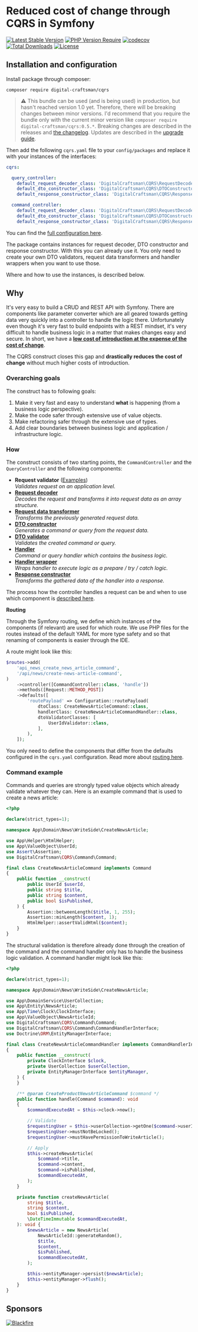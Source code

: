 # Reduced cost of change through CQRS in Symfony

[![Latest Stable Version](http://poser.pugx.org/digital-craftsman/cqrs/v)](https://packagist.org/packages/digital-craftsman/cqrs)
[![PHP Version Require](http://poser.pugx.org/digital-craftsman/cqrs/require/php)](https://packagist.org/packages/digital-craftsman/cqrs)
[![codecov](https://codecov.io/gh/digital-craftsman-de/cqrs/branch/main/graph/badge.svg?token=YUKRDW1L8G)](https://codecov.io/gh/digital-craftsman-de/cqrs)
[![Total Downloads](http://poser.pugx.org/digital-craftsman/cqrs/downloads)](https://packagist.org/packages/digital-craftsman/cqrs)
[![License](http://poser.pugx.org/digital-craftsman/cqrs/license)](https://packagist.org/packages/digital-craftsman/cqrs)

## Installation and configuration

Install package through composer:

```shell
composer require digital-craftsman/cqrs
```

> ⚠️ This bundle can be used (and is being used) in production, but hasn't reached version 1.0 yet. Therefore, there will be breaking changes between minor versions. I'd recommend that you require the bundle only with the current minor version like `composer require digital-craftsman/cqrs:0.5.*`. Breaking changes are described in the releases and [the changelog](./CHANGELOG.md). Updates are described in the [upgrade guide](./UPGRADE.md).

Then add the following `cqrs.yaml` file to your `config/packages` and replace it with your instances of the interfaces:

```yaml
cqrs:

  query_controller:
    default_request_decoder_class: 'DigitalCraftsman\CQRS\RequestDecoder\JsonRequestDecoder'
    default_dto_constructor_class: 'DigitalCraftsman\CQRS\DTOConstructor\SerializerDTOConstructor'
    default_response_constructor_class: 'DigitalCraftsman\CQRS\ResponseConstructor\SerializerJsonResponseConstructor'

  command_controller:
    default_request_decoder_class: 'DigitalCraftsman\CQRS\RequestDecoder\JsonRequestDecoder'
    default_dto_constructor_class: 'DigitalCraftsman\CQRS\DTOConstructor\SerializerDTOConstructor'
    default_response_constructor_class: 'DigitalCraftsman\CQRS\ResponseConstructor\EmptyResponseConstructor'

```

You can find the [full configuration here](./docs/configuration.md). 

The package contains instances for request decoder, DTO constructor and response constructor. With this you can already use it. You only need to create your own DTO validators, request data transformers and handler wrappers when you want to use those. 

Where and how to use the instances, is described below.

## Why

It's very easy to build a CRUD and REST API with Symfony. There are components like parameter converter which are all geared towards getting data very quickly into a controller to handle the logic there. Unfortunately even though it's very fast to build endpoints with a REST mindset, it's very difficult to handle business logic in a matter that makes changes easy and secure. In short, we have a **[low cost of introduction at the expense of the cost of change](https://www.youtube.com/watch?v=uQUxJObxTUs)**.

The CQRS construct closes this gap and **drastically reduces the cost of change** without much higher costs of introduction.

### Overarching goals

The construct has to following goals:

1. Make it very fast and easy to understand **what** is happening (from a business logic perspective).
2. Make the code safer through extensive use of value objects.
3. Make refactoring safer through the extensive use of types.
4. Add clear boundaries between business logic and application / infrastructure logic.

### How

The construct consists of two starting points, the `CommandController` and the `QueryController` and the following components:

- **Request validator** ([Examples](./docs/examples/request-validator.md))  
*Validates request on an application level.*
- **[Request decoder](./docs/examples/request-decoder.md)**  
*Decodes the request and transforms it into request data as an array structure.*
- **[Request data transformer](./docs/examples/request-data-transformer.md)**  
*Transforms the previously generated request data.*
- **[DTO constructor](./docs/examples/dto-constructor.md)**  
*Generates a command or query from the request data.*
- **[DTO validator](./docs/examples/dto-validator.md)**  
*Validates the created command or query.*
- **[Handler](./docs/examples/handler.md)**  
*Command or query handler which contains the business logic.*
- **[Handler wrapper](./docs/examples/handler-wrapper.md)**  
*Wraps handler to execute logic as a prepare / try / catch logic.*
- **[Response constructor](./docs/examples/response-constructor.md)**  
*Transforms the gathered data of the handler into a response.*

The process how the controller handles a request can be and when to use which component is [described here](./docs/process.md).

**Routing**

Through the Symfony routing, we define which instances of the components (if relevant) are used for which route. We use PHP files for the routes instead of the default YAML for more type safety and so that renaming of components is easier through the IDE.

A route might look like this:

```php
$routes->add(
    'api_news_create_news_article_command',
    '/api/news/create-news-article-command',
)
    ->controller([CommandController::class, 'handle'])
    ->methods([Request::METHOD_POST])
    ->defaults([
        'routePayload' => Configuration::routePayload(
            dtoClass: CreateNewsArticleCommand::class,
            handlerClass: CreateNewsArticleCommandHandler::class,
            dtoValidatorClasses: [
                UserIdValidator::class,
            ],
        ),
    ]);
```

You only need to define the components that differ from the defaults configured in the `cqrs.yaml` configuration. Read more about [routing here](./docs/routing.md).

### Command example

Commands and queries are strongly typed value objects which already validate whatever they can. Here is an example command that is used to create a news article:

```php
<?php

declare(strict_types=1);

namespace App\Domain\News\WriteSide\CreateNewsArticle;

use App\Helper\HtmlHelper;
use App\ValueObject\UserId;
use Assert\Assertion;
use DigitalCraftsman\CQRS\Command\Command;

final class CreateNewsArticleCommand implements Command
{
    public function __construct(
        public UserId $userId,
        public string $title,
        public string $content,
        public bool $isPublished,
    ) {
        Assertion::betweenLength($title, 1, 255);
        Assertion::minLength($content, 1);
        HtmlHelper::assertValidHtml($content);
    }
}

```

The structural validation is therefore already done through the creation of the command and the command handler only has to handle the business logic validation. A command handler might look like this: 

```php
<?php

declare(strict_types=1);

namespace App\Domain\News\WriteSide\CreateNewsArticle;

use App\DomainService\UserCollection;
use App\Entity\NewsArticle;
use App\Time\Clock\ClockInterface;
use App\ValueObject\NewsArticleId;
use DigitalCraftsman\CQRS\Command\Command;
use DigitalCraftsman\CQRS\Command\CommandHandlerInterface;
use Doctrine\ORM\EntityManagerInterface;

final class CreateNewsArticleCommandHandler implements CommandHandlerInterface
{
    public function __construct(
        private ClockInterface $clock,
        private UserCollection $userCollection,
        private EntityManagerInterface $entityManager,
    ) {
    }

    /** @param CreateProductNewsArticleCommand $command */
    public function handle(Command $command): void
    {
        $commandExecutedAt = $this->clock->now();

        // Validate
        $requestingUser = $this->userCollection->getOne($command->userId);
        $requestingUser->mustNotBeLocked();
        $requestingUser->mustHavePermissionToWriteArticle();

        // Apply
        $this->createNewsArticle(
            $command->title,
            $command->content,
            $command->isPublished,
            $commandExecutedAt,
        );
    }

    private function createNewsArticle(
        string $title,
        string $content,
        bool $isPublished,
        \DateTimeImmutable $commandExecutedAt,
    ): void {
        $newsArticle = new NewsArticle(
            NewsArticleId::generateRandom(),
            $title,
            $content,
            $isPublished,
            $commandExecutedAt,
        );

        $this->entityManager->persist($newsArticle);
        $this->entityManager->flush();
    }
}
```

## Sponsors

[![Blackfire](./sponsors/blackfire.png)](https://blackfire.io)
